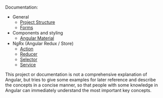 Documentation:
- General
  - [Project Structure](./general/project-structure.md)
  - [Forms](./general/forms.md)
- Components and styling
  - [Angular Material](./angular-material/angular-material.md)
- NgRx (Angular Redux / Store)
  - [Action](./NgRx/actions.md)
  - [Reducer](./NgRx/reducers.md)
  - [Selector](./NgRx/selector.md)
  - [Service](./NgRx/store-service.md)

This project or documentation is not a comprehensive explanation of Angular, but tries to give some examples for later reference and describe the concepts in a concise manner, so that people with some knowledge in Angular can immediately understand the most important key concepts.
